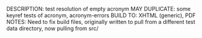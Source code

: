 DESCRIPTION: test resolution of empty acronym
MAY DUPLICATE: some keyref tests of acronym, acronym-errors
BUILD TO: XHTML (generic), PDF
NOTES: Need to fix build files, originally written to pull from a different test data directory, now pulling from src/